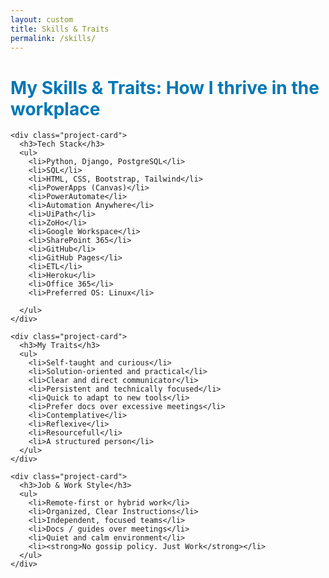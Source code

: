 ```yaml
---
layout: custom
title: Skills & Traits
permalink: /skills/
---
```



<h1 style="color:#0077b6; text-align: left;"><strong>  My Skills & Traits: How I thrive in the workplace</strong></h1>  


<div class="project-section">
  <div class="project-grid">

    <div class="project-card">
      <h3>Tech Stack</h3>
      <ul>
        <li>Python, Django, PostgreSQL</li>
        <li>SQL</li>
        <li>HTML, CSS, Bootstrap, Tailwind</li>
        <li>PowerApps (Canvas)</li>
        <li>PowerAutomate</li>
        <li>Automation Anywhere</li>
        <li>UiPath</li>
        <li>ZoHo</li>
        <li>Google Workspace</li>
        <li>SharePoint 365</li>
        <li>GitHub</li>
        <li>GitHub Pages</li>
        <li>ETL</li>
        <li>Heroku</li>
        <li>Office 365</li>
        <li>Preferred OS: Linux</li>
        
      </ul>
    </div>

    <div class="project-card">
      <h3>My Traits</h3>
      <ul>
        <li>Self-taught and curious</li>
        <li>Solution-oriented and practical</li>
        <li>Clear and direct communicator</li>
        <li>Persistent and technically focused</li>
        <li>Quick to adapt to new tools</li>
        <li>Prefer docs over excessive meetings</li>
        <li>Contemplative</li>
        <li>Reflexive</li>
        <li>Resourcefull</li>
        <li>A structured person</li>
      </ul>
    </div>

    <div class="project-card">
      <h3>Job & Work Style</h3>
      <ul>
        <li>Remote-first or hybrid work</li>
        <li>Organized, Clear Instructions</li>
        <li>Independent, focused teams</li>
        <li>Docs / guides over meetings</li>
        <li>Quiet and calm environment</li>
        <li><strong>No gossip policy. Just Work</strong></li>
      </ul>
    </div>

  </div>
</div>
